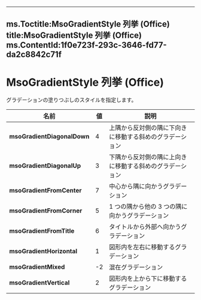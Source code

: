 

---
ms.Toctitle:MsoGradientStyle 列挙 (Office)
title:MsoGradientStyle 列挙 (Office)
ms.ContentId:1f0e723f-293c-3646-fd77-da2c8842c71f
---
# MsoGradientStyle 列挙 (Office)




グラデーションの塗りつぶしのスタイルを指定します。

|**名前**|**値**|**説明**|
|---|---|---|
|**msoGradientDiagonalDown**|4|上隅から反対側の隅に下向きに移動する斜めのグラデーション|
|**msoGradientDiagonalUp**|3|下隅から反対側の隅に上向きに移動する斜めのグラデーション|
|**msoGradientFromCenter**|7|中心から隅に向かうグラデーション|
|**msoGradientFromCorner**|5|1 つの隅から他の 3 つの隅に向かうグラデーション|
|**msoGradientFromTitle**|6|タイトルから外部へ向かうグラデーション|
|**msoGradientHorizontal**|1|図形内を左右に移動するグラデーション|
|**msoGradientMixed**|-2|混在グラデーション|
|**msoGradientVertical**|2|図形内を上から下に移動するグラデーション|




